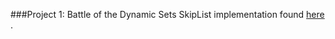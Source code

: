 ###Project 1: Battle of the Dynamic Sets
SkipList implementation found <a href = "http://www.mathcs.emory.edu/~cheung/Courses/323/Syllabus/Map/skip-list-impl.html">here </a>.
